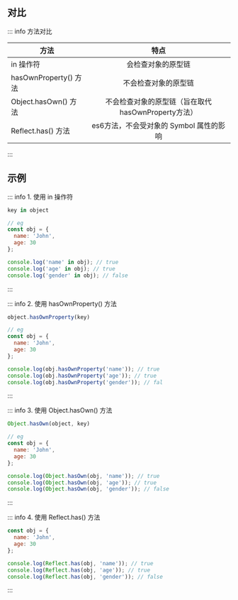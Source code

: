 <c-title title="javascript(js)判断对象是否包含某个 key" />

## 对比

::: info 方法对比

| 方法        |      特点      |
| ------------- | :-----------: |
| in 操作符      | 会检查对象的原型链 |
| hasOwnProperty() 方法      |   不会检查对象的原型链    |
| Object.hasOwn() 方法 |   不会检查对象的原型链（旨在取代 hasOwnProperty方法）    |
| Reflect.has() 方法 |   es6方法，不会受对象的 Symbol 属性的影响    |

:::

## 示例
::: info 1. 使用 in 操作符
```js
key in object

// eg
const obj = {
  name: 'John',
  age: 30
};

console.log('name' in obj); // true
console.log('age' in obj); // true
console.log('gender' in obj); // false
```
:::

::: info 2. 使用 hasOwnProperty() 方法
```js
object.hasOwnProperty(key)

// eg
const obj = {
  name: 'John',
  age: 30
};

console.log(obj.hasOwnProperty('name')); // true
console.log(obj.hasOwnProperty('age')); // true
console.log(obj.hasOwnProperty('gender')); // fal
```
:::

::: info 3. 使用 Object.hasOwn() 方法
```js
Object.hasOwn(object, key)

// eg
const obj = {
  name: 'John',
  age: 30
};

console.log(Object.hasOwn(obj, 'name')); // true
console.log(Object.hasOwn(obj, 'age')); // true
console.log(Object.hasOwn(obj, 'gender')); // false
```
:::

::: info 4. 使用 Reflect.has() 方法
```js
const obj = {
  name: 'John',
  age: 30
};

console.log(Reflect.has(obj, 'name')); // true
console.log(Reflect.has(obj, 'age')); // true
console.log(Reflect.has(obj, 'gender')); // false
```
:::